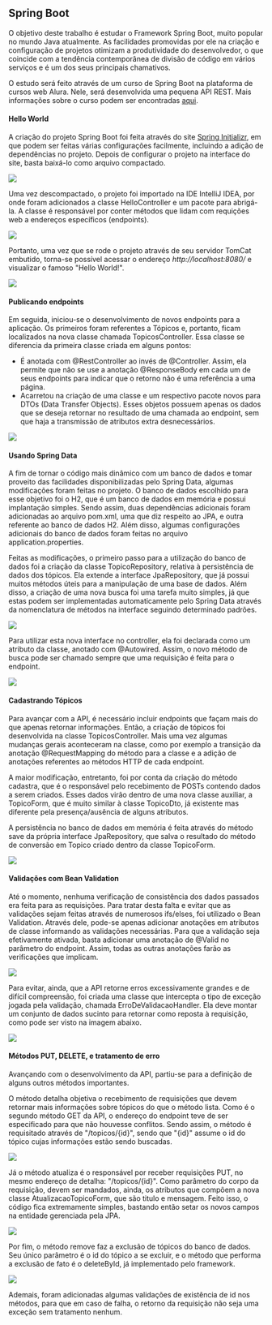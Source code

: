 <h2>Spring Boot</h2>
<p>
O objetivo deste trabalho é estudar o Framework Spring Boot, muito popular no mundo Java atualmente. As facilidades promovidas por ele na criação e configuração de projetos otimizam a produtividade do desenvolvedor, o que coincide com a tendência contemporânea de divisão de código em vários serviços e é um dos seus principais chamativos.
</p>
<p>
  O estudo será feito através de um curso de Spring Boot na plataforma de cursos web Alura. Nele, será desenvolvida uma pequena API REST. Mais informações sobre o curso podem ser encontradas <a href="https://cursos.alura.com.br/course/spring-boot-api-rest" target="_blank">aqui</a>.
</p>
<h4>Hello World</h4>
<p>
A criação do projeto Spring Boot foi feita através do site <a href="https://start.spring.io/" target="_blank">Spring Initializr</a>, em que podem ser feitas várias configurações facilmente, incluindo a adição de dependências no projeto. Depois de configurar o projeto na interface do site, basta baixá-lo como arquivo compactado.
</p>
  <img src="/screenshots/initializr.png"/>
<p>
Uma vez descompactado, o projeto foi importado na IDE IntelliJ IDEA, por onde foram adicionados a classe HelloController e um pacote para abrigá-la. A classe é responsável por conter métodos que lidam com requições web a endereços específicos (endpoints). 
</p>
  <img src="/screenshots/helloController.png"/>
<p>
  Portanto, uma vez que se rode o projeto através de seu servidor TomCat embutido, torna-se possível acessar o endereço <i>http://localhost:8080/</i> e visualizar o famoso "Hello World!".
 </p>
  <img src="/screenshots/helloWorld.png"/>
<h4>Publicando endpoints</h4>
<p>
   Em seguida, iniciou-se o desenvolvimento de novos endpoints para a aplicação. Os primeiros foram referentes a Tópicos e, portanto, ficam localizados na nova classe chamada TopicosController. Essa classe se diferencia da primeira classe criada em alguns pontos:
</p>
<ul>
  <li>É anotada com @RestController ao invés de @Controller. Assim, ela permite que não se use a anotação @ResponseBody em cada um de seus endpoints para indicar que o retorno não é uma referência a uma página.</li>
  <li>Acarretou na criação de uma classe e um respectivo pacote novos para DTOs (Data Transfer Objects). Esses objetos possuem apenas os dados que se deseja retornar no resultado de uma chamada ao endpoint, sem que haja a transmissão de atributos extra desnecessários.</li>
</ul>
<img src="/screenshots/topicosController1.png"/>
<h4>Usando Spring Data</h4>
<p>
  A fim de tornar o código mais dinâmico com um banco de dados e tomar proveito das facilidades disponibilizadas pelo Spring Data, algumas modificações foram feitas no projeto. O banco de dados escolhido para esse objetivo foi o  H2, que é um banco de dados em memória e possui implantação simples. Sendo assim, duas dependências adicionais foram adicionadas ao arquivo pom.xml, uma que diz respeito ao JPA, e outra referente ao banco de dados H2. Além disso, algumas configurações adicionais do banco de dados foram feitas no arquivo application.properties.
</p>
<p>
  Feitas as modificações, o primeiro passo para a utilização do banco de dados foi a criação da classe TopicoRepository, relativa à persistência de dados dos tópicos. Ela extende a interface JpaRepository, que já possui muitos métodos úteis para a manipulação de uma base de dados. Além disso, a criação de uma nova busca foi uma tarefa muito simples, já que estas podem ser implementadas automaticamente pelo Spring Data através da nomenclatura de métodos na interface seguindo determinado padrões. 
</p>
<img src="/screenshots/topicoRepository.png"/>
<p>
  Para utilizar esta nova interface no controller, ela foi declarada como um atributo da classe, anotado com @Autowired. Assim, o novo método de busca pode ser chamado sempre que uma requisição é feita para o endpoint.
</p>
<img src="/screenshots/topicosController2.png"/>
<h4>Cadastrando Tópicos</h4>
<p>
  Para avançar com a API, é necessário incluir endpoints que façam mais do que apenas retornar informações. Então, a criação de tópicos foi desenvolvida na classe TopicosController. Mais uma vez algumas mudanças gerais aconteceram na classe, como por exemplo a transição da anotação @RequestMapping do método para a classe e a adição de anotações referentes ao métodos HTTP de cada endpoint. 
</p>
<p>
  A maior modificação, entretanto, foi por conta da criação do método cadastra, que é o responsável pelo recebimento de POSTs contendo dados a serem criados. Esses dados virão dentro de uma nova classe auxiliar, a TopicoForm, que é muito similar à classe TopicoDto, já existente mas diferente pela presença/ausência de alguns atributos.
</p>
<p>
  A persistência no banco de dados em memória é feita através do método save da própria interface JpaRepository, que salva o resultado do método de conversão em Topico criado dentro da classe TopicoForm.
</p>
<img src="/screenshots/topicosController3.png"/>
<h4>Validações com Bean Validation</h4>
<p>
Até o momento, nenhuma verificação de consistência dos dados passados era feita para as requisições. Para tratar desta falta e evitar que as validações sejam feitas através de numerosos ifs/elses, foi utilizado o Bean Validation. Através dele, pode-se apenas adicionar anotações em atributos de classe informando as validações necessárias. Para que a validação seja efetivamente ativada, basta adicionar uma anotação de @Valid no parâmetro do endpoint. Assim, todas as outras anotações farão as verificações que implicam.
</p>
<img src="/screenshots/topicoForm.png"/>
<p>
  Para evitar, ainda, que a API retorne erros excessivamente grandes e de difícil compreensão, foi criada uma classe que intercepta o tipo de exceção jogada pela validação, chamada ErroDeValidacaoHandler. Ela deve montar um conjunto de dados sucinto para retornar como reposta à requisição, como pode ser visto na imagem abaixo.
</p>
<img src="/screenshots/erroDeValidacaoHandler.png"/>
<h4>Métodos PUT, DELETE, e tratamento de erro</h4>
<p>
  Avançando com o desenvolvimento da API, partiu-se para a definição de alguns outros métodos importantes. 
</p>
<p>
  O método detalha objetiva o recebimento de requisições que devem retornar mais informações sobre tópicos do que o método lista. Como é o segundo método GET da API, o endereço do endpoint teve de ser especificado para que não houvesse conflitos. Sendo assim, o método é requisitado através de "/topicos/{id}", sendo que "{id}" assume o id do tópico cujas informações estão sendo buscadas.
</p>
<img src="/screenshots/detalha.png"/>
<p>
  Já o método atualiza é o responsável por receber requisições PUT, no mesmo endereço de detalha: "/topicos/{id}". Como parâmetro do corpo da requisição, devem ser mandados, ainda, os atributos que compõem a nova classe AtualizacaoTopicoForm, que são titulo e mensagem. Feito isso, o código fica extremamente simples, bastando então setar os novos campos na entidade gerenciada pela JPA.
</p>
<img src="/screenshots/atualiza.png"/>
<p>
  Por fim, o método remove faz a exclusão de tópicos do banco de dados. Seu único parâmetro é o id do tópico a se excluir, e o método que performa a exclusão de fato é o deleteById, já implementado pelo framework.
</p>
<img src="/screenshots/remove.png"/>
<p>
  Ademais, foram adicionadas algumas validações de existência de id nos métodos, para que em caso de falha, o retorno da requisição não seja uma exceção sem tratamento nenhum.
</p>
